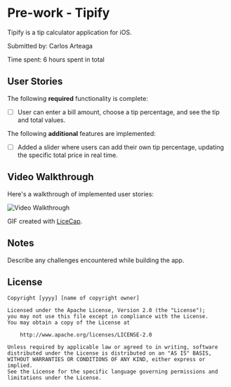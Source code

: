 # Pre-work - Tipify

Tipify is a tip calculator application for iOS.

Submitted by: Carlos Arteaga  

Time spent: 6 hours spent in total

## User Stories

The following **required** functionality is complete:

* [ ] User can enter a bill amount, choose a tip percentage, and see the tip and total values.


The following **additional** features are implemented:

- [ ] Added a slider where users can add their own tip percentage, updating the specific total price in real time.

## Video Walkthrough 

Here's a walkthrough of implemented user stories:

<img src='http://i.imgur.com/link/to/your/gif/file.gif' title='Video Walkthrough' width='' alt='Video Walkthrough' />

GIF created with [LiceCap](http://www.cockos.com/licecap/).

## Notes

Describe any challenges encountered while building the app.

## License

    Copyright [yyyy] [name of copyright owner]

    Licensed under the Apache License, Version 2.0 (the "License");
    you may not use this file except in compliance with the License.
    You may obtain a copy of the License at

        http://www.apache.org/licenses/LICENSE-2.0

    Unless required by applicable law or agreed to in writing, software
    distributed under the License is distributed on an "AS IS" BASIS,
    WITHOUT WARRANTIES OR CONDITIONS OF ANY KIND, either express or implied.
    See the License for the specific language governing permissions and
    limitations under the License.

